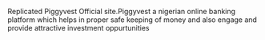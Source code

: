 Replicated Piggyvest Official site.Piggyvest a nigerian online banking platform which helps in proper safe keeping of money and also engage and provide attractive investment oppurtunities